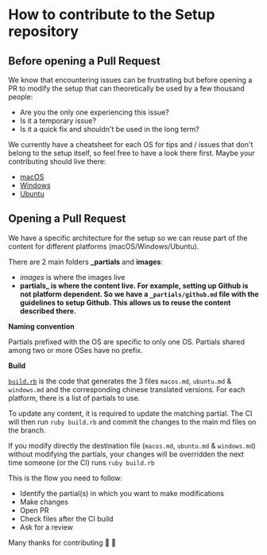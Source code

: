 # How to contribute to the Setup repository

## Before opening a Pull Request

We know that encountering issues can be frustrating but before opening a PR to modify the setup that can theoretically be used by a few thousand people:

- Are you the only one experiencing this issue?
- Is it a temporary issue?
- Is it a quick fix and shouldn't be used in the long term?

We currently have a cheatsheet for each OS for tips and / issues that don't belong to the setup itself, so feel free to have a look there first. Maybe your contributing should live there:

- [macOS](https://github.com/lewagon/setup/blob/master/docs/macos_cheatsheet.md)
- [Windows](https://github.com/lewagon/setup/blob/master/windows_cheatsheet.md)
- [Ubuntu](https://github.com/lewagon/setup/blob/master/ubuntu_cheatsheet.md)

## Opening a Pull Request

We have a specific architecture for the setup so we can reuse part of the content for different platforms (macOS/Windows/Ubuntu).

There are 2 main folders **_partials** and **images**:
- *images* is where the images live
- **partials_ is where the content live. For example, setting up Github is not platform dependent. So we have a `_partials/github.md` file with the guidelines to setup Github. This allows us to reuse the content described there.**

**Naming convention**

Partials prefixed with the OS are specific to only one OS. Partials shared among two or more OSes have no prefix.

**Build**

[`build.rb`](https://github.com/lewagon/setup/blob/master/build.rb) is the code that generates the 3 files `macos.md`, `ubuntu.md` & `windows.md` and the corresponding chinese translated versions. For each platform, there is a list of partials to use.

To update any content, it is required to update the matching partial. The CI will then run `ruby build.rb` and commit the changes to the main md files on the branch.

If you modify directly the destination file (`macos.md`, `ubuntu.md` & `windows.md`) without modifying the partials, your changes will be overridden the next time someone (or the CI) runs `ruby build.rb`

This is the flow you need to follow:
- Identify the partial(s) in which you want to make modifications
- Make changes
- Open PR
- Check files after the CI build
- Ask for a review

Many thanks for contributing 🙌 🚀
